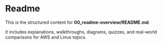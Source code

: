 # Readme

This is the structured content for **00_readme-overview/README.md**.

It includes explanations, walkthroughs, diagrams, quizzes, and real-world comparisons for AWS and Linux topics.